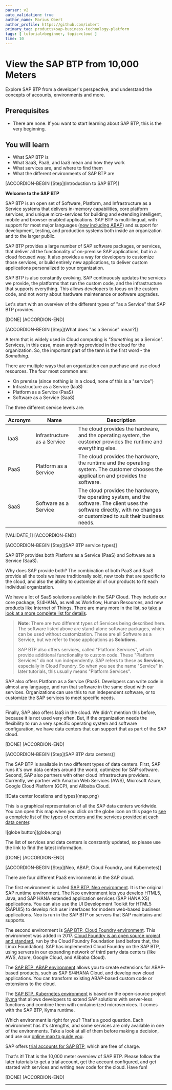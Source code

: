 ```yaml
---
parser: v2
auto_validation: true
author_name: Marius Obert
author_profile: https://github.com/iobert
primary_tag: products>sap-business-technology-platform
tags: [ tutorial>beginner, topic>cloud ]
time: 10
---
```



# View the SAP BTP from 10,000 Meters
<!-- description --> Explore SAP BTP from a developer's perspective, and understand the concepts of accounts, environments and more.

## Prerequisites
 - There are none. If you want to start learning about SAP BTP, this is the very beginning.

## You will learn
  - What SAP BTP is
  - What SaaS, PaaS, and IaaS mean and how they work
  - What services are, and where to find them
  - What the different environments of SAP BTP are

[ACCORDION-BEGIN [Step](Introduction to SAP BTP)]

**Welcome to the SAP BTP**

SAP BTP is an open set of Software, Platform, and Infrastructure as a Service systems that delivers in-memory capabilities, core platform services, and unique micro-services for building and extending intelligent, mobile and browser enabled applications.  SAP BTP is multi-lingual, with support for most major languages ([now including ABAP](https://blogs.sap.com/2018/09/04/sap-cloud-platform-abap-environment/)) and support for development, testing, and production systems both inside an organization and to the larger public.

SAP BTP provides a large number of SAP software packages, or services, that deliver all the functionality of on-premise SAP applications, but in a cloud focused way.  It also provides a way for developers to customize those services, or build entirely new applications, to deliver custom applications personalized to your organization.

SAP BTP is also constantly evolving.  SAP continuously updates the services we provide, the platforms that run the custom code, and the infrastructure that supports everything.  This allows developers to focus on the custom code, and not worry about hardware maintenance or software upgrades.

Let's start with an overview of the different types of "as a Service" that SAP BTP provides.

[DONE]
[ACCORDION-END]

[ACCORDION-BEGIN [Step](What does "as a Service" mean?)]

A term that is widely used in Cloud computing is "*Something* as a Service".  Services, in this case, mean anything provided in the cloud for the organization.  So, the important part of the term is the first word - the *Something*.

There are multiple ways that an organization can purchase and use cloud resources.  The four most common are:

- On premise (since nothing is in a cloud, none of this is a "service")
- Infrastructure as a Service (IaaS)
- Platform as a Service (PaaS)
- Software as a Service (SaaS)


The three different service levels are:

| Acronym |  Name | Description |
| ------- | ------------ | ----------- |
| IaaS | Infrastructure as a Service | The cloud provides the hardware, and the operating system, the customer provides the runtime and everything else. |
| PaaS | Platform as a Service | The cloud provides the hardware, the runtime and the operating system.  The customer chooses the application and provides the software. |
| SaaS | Software as a Service | The cloud provides the hardware, the operating system, and the software.  The client uses the software directly, with no changes or customized to suit their business needs. |


[VALIDATE_1]
[ACCORDION-END]

[ACCORDION-BEGIN [Step](SAP BTP service types)]

SAP BTP provides both Platform as a Service (PaaS) and Software as a Service (SaaS).

Why does SAP provide both?  The combination of both PaaS and SaaS provide all the tools we have traditionally sold, new tools that are specific to the cloud, and also the ability to customize all of our products to fit each individual organization.

We have a lot of SaaS solutions available in the SAP Cloud.  They include our core package, S/4HANA, as well as Workflow, Human Resources, and new products like Internet of Things.  There are many more in the list, so [take a look at a more complete list for details](https://www.sap.com/about/agreements/policies/cloud-platform.html).

> **Note**:  There are two different types of Services being described here.  The software listed above are stand-alone software packages, which can be used without customization.  These are all Software as a Service, but we refer to those applications as **Solutions**.
>
> SAP BTP also offers services, called "Platform Services", which provide additional functionality to custom code. These "Platform Services" do not run independently.  SAP refers to these as **Services**, especially in Cloud Foundry.  So when you see the name "Service" in later tutorials, this usually means "Platform Services".

SAP also offers Platform as a Service (PaaS).  Developers can write code in almost any language, and run that software in the same cloud with our services.  Organizations can use this to run independent software, or to customize the SAP services to meet specific needs.

---

Finally, SAP also offers IaaS in the cloud.  We didn't mention this before, because it is not used very often.  But, if the organization needs the flexibility to run a very specific operating system and software configuration, we have data centers that can support that as part of the SAP cloud.

[DONE]
[ACCORDION-END]

[ACCORDION-BEGIN [Step](SAP BTP data centers)]

The SAP BTP is available in two different types of data centers.  First, SAP runs it's own data centers around the world, optimized for SAP software.  Second, SAP also partners with other cloud infrastructure providers.  Currently, we partner with Amazon Web Services (AWS), Microsoft Azure, Google Cloud Platform (GCP), and Alibaba Cloud.

<!-- border -->![Data center locations and types](map.png)

This is a graphical representation of all the SAP data centers worldwide. You can open this map when you click on the globe icon on this page to [see a complete list of the types of centers and the services provided at each data center](https://discovery-center.cloud.sap/viewServices?provider=all&regions=all&showFilters=true).
<!-- border -->![globe button](globe.png)

The list of services and data centers is constantly updated, so please use the link to find the latest information.

[DONE]
[ACCORDION-END]

[ACCORDION-BEGIN [Step](Neo, ABAP, Cloud Foundry, and Kubernetes)]

There are four different PaaS environments in the SAP cloud.

The first environment is called [SAP BTP, Neo environment](https://help.sap.com/viewer/3504ec5ef16548778610c7e89cc0eac3/Cloud/en-US/0f79436cf43a4785bb5b7ee9dac0c76a.html).  It is the original SAP runtime environment.  The Neo environment lets you develop HTML5, Java, and SAP HANA extended application services (SAP HANA XS) applications. You can also use the UI Development Toolkit for HTML5 (SAPUI5) to develop rich user interfaces for modern web-based business applications.  Neo is run in the SAP BTP on servers that SAP maintains and supports.

The second environment is  [SAP BTP, Cloud Foundry environment](https://help.sap.com/viewer/3504ec5ef16548778610c7e89cc0eac3/Cloud/en-US/9c7092c7b7ae4d49bc8ae35fdd0e0b18.html#loio9c7092c7b7ae4d49bc8ae35fdd0e0b18/).  This environment was added in 2017.  [Cloud Foundry is an open source project and standard](https://www.cloudfoundry.org/), run by the Cloud Foundry Foundation (and before that, the Linux Foundation).  SAP has implemented Cloud Foundry on the SAP BTP, using servers in our expanding network of third party data centers (like AWS, Azure, Google Cloud, and Alibaba Cloud).

The [SAP BTP,  ABAP environment](https://help.sap.com/viewer/3504ec5ef16548778610c7e89cc0eac3/Cloud/en-US/11d62652aa2b4600a0fa136de0789648.html) allows you to create extensions for ABAP-based products, such as SAP S/4HANA Cloud, and develop new cloud applications. You can transform existing ABAP-based custom code or extensions to the cloud.

The [SAP BTP, Kubernetes environment](https://help.sap.com/viewer/3504ec5ef16548778610c7e89cc0eac3/Cloud/en-US/468c2f3c3ca24c2c8497ef9f83154c44.html) is based on the open-source project [Kyma](https://kyma-project.io/) that allows developers to extend SAP solutions with server-less functions and combine them with containerized microservices. It comes with the SAP BTP, Kyma runtime.


Which environment is right for you?  That's a good question.  Each environment has it's strengths, and some services are only available in one of the environments.  Take a look at all of them before making a decision, and use our [online map to guide you](https://help.sap.com/viewer/65de2977205c403bbc107264b8eccf4b/Cloud/en-US/73beb06e127f4e47b849aa95344aabe1.html).

SAP offers [trial accounts for SAP BTP](hcp-create-trial-account), which are free of charge.



That's it!  That is the 10,000 meter overview of SAP BTP.  Please follow the later tutorials to get a trial account, get the account configured, and get started with services and writing new code for the cloud.  Have fun!


[DONE]
[ACCORDION-END]



---
